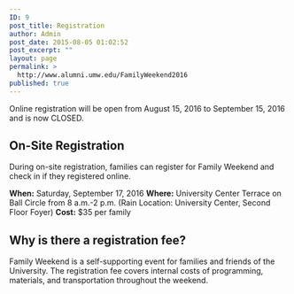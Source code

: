 ```yaml
---
ID: 9
post_title: Registration
author: Admin
post_date: 2015-08-05 01:02:52
post_excerpt: ""
layout: page
permalink: >
  http://www.alumni.umw.edu/FamilyWeekend2016
published: true
---
```

Online registration will be open from August 15, 2016 to September 15, 2016 and is now CLOSED.
<h2>On-Site Registration</h2>
During on-site registration, families can register for Family Weekend and check in if they registered online.

<strong>When:</strong> Saturday, September 17, 2016
<strong>Where:</strong> University Center Terrace on Ball Circle from 8 a.m.-2 p.m. (Rain Location: University Center, Second Floor Foyer)
<strong>Cost:</strong> $35 per family
<h2>Why is there a registration fee?</h2>
Family Weekend is a self-supporting event for families and friends of the University. The registration fee covers internal costs of programming, materials, and transportation throughout the weekend.